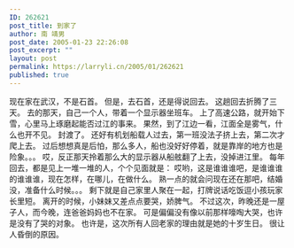 ```yaml
---
ID: 262621
post_title: 到家了
author: 南 靖男
post_date: 2005-01-23 22:26:08
post_excerpt: ""
layout: post
permalink: https://larryli.cn/2005/01/262621
published: true
---
```

现在家在武汉，不是石首。
但是，去石首，还是得说回去。
这趟回去折腾了三天。
去的那天，自己一个人，带着一个显示器坐班车。
上了高速公路，就开始下雪，心里马上琢磨起能否过江的事来。
果然，到了江边一看，江面全是雾气，什么也开不见。
封渡了。
还好有机划船载人过去，第一班没法子挤上去，第二次才爬上去。
过后想想真是后怕，那么多人，船也没好好停着，就是靠岸的地方也是险象。。。
哎，反正那天拎着那么大的显示器从船舷翻了上去，没掉进江里。
每年回去，都是见上一堆一堆的人，个个见面就是：
哎哟，这是谁谁谁吧，是谁谁谁的谁谁谁，现在怎样，在哪儿，在做什么。
熟一点的就会问现在还在那吧，结婚没，准备什么时候。。。
剩下就是自己家里人聚在一起，打牌说话吃饭逗小孩玩家长里短。
离开的时候，小妹妹又差点点要哭，娇脾气。
不过这次，昨晚还是一屋子人，而今晚，连爸爸妈妈也不在家。
可是偏偏没有像以前那样嚎啕大哭，也许是没有了哭的对象。
也许是，这次所有人回老家的理由就是她的十岁生日。
很让人昏倒的原因。